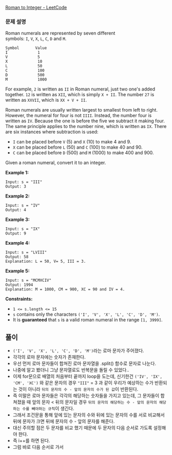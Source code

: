 [Roman to Integer - LeetCode](https://leetcode.com/problems/roman-to-integer/)

### 문제 설명

Roman numerals are represented by seven different symbols: `I`, `V`, `X`, `L`, `C`, `D` and `M`.

```
Symbol       Value
I             1
V             5
X             10
L             50
C             100
D             500
M             1000
```

For example, `2` is written as `II` in Roman numeral, just two one's added together. `12` is written as `XII`, which is simply `X + II`. The number `27` is written as `XXVII`, which is `XX + V + II`.

Roman numerals are usually written largest to smallest from left to right. However, the numeral for four is not `IIII`. Instead, the number four is written as `IV`. Because the one is before the five we subtract it making four. The same principle applies to the number nine, which is written as `IX`. There are six instances where subtraction is used:

- `I` can be placed before `V` (5) and `X` (10) to make 4 and 9.
- `X` can be placed before `L` (50) and `C` (100) to make 40 and 90.
- `C` can be placed before `D` (500) and `M` (1000) to make 400 and 900.

Given a roman numeral, convert it to an integer.

**Example 1:**

```
Input: s = "III"
Output: 3

```

**Example 2:**

```
Input: s = "IV"
Output: 4

```

**Example 3:**

```
Input: s = "IX"
Output: 9

```

**Example 4:**

```
Input: s = "LVIII"
Output: 58
Explanation: L = 50, V= 5, III = 3.

```

**Example 5:**

```
Input: s = "MCMXCIV"
Output: 1994
Explanation: M = 1000, CM = 900, XC = 90 and IV = 4.

```

**Constraints:**

- `1 <= s.length <= 15`
- `s` contains only the characters `('I', 'V', 'X', 'L', 'C', 'D', 'M')`.
- It is **guaranteed** that `s` is a valid roman numeral in the range `[1, 3999]`.

## 풀이

- `('I', 'V', 'X', 'L', 'C', 'D', 'M')`라는 로마 문자가 주어졌다.
- 각각의 로마 문자에는 숫자가 존재한다.
- 우선 먼저 로마 문자들이 합쳐진 로마 문자열을 .split() 함수로 문자로 나눈다.
- 나중에 알고 봤더니 그냥 문자열로도 반복문을 돌릴 수 있었다..
- 이제 for문으로 배열의 처음부터 끝까지 loop을 도는데, 신기한건 `('IV', 'IX', 'CM', 'XC')` 와 같은 문자의 경우 `"III"` = 3 과 같이 우리가 예상하는 수가 반환되는 것이 아니라 `뒤의 문자의 수 - 앞의 문자의 수가 된 값`이 반환된다.
- 즉 이말은 로마 문자들은 각각의 해당하는 숫자들을 가지고 있는데, 그 문자들이 합쳐졌을 때 앞의 문자 < 뒤의 문자일 경우 `뒤의 문자의 해당하는 수 - 앞의 문자의 해당하는 수를 빼야하는 규칙`이 생긴다.
- 그래서 조건문을 통해 앞에 있는 문자의 수와 뒤에 있는 문자의 수를 서로 비교해서 뒤에 문자가 크면 뒤에 문자의 수 - 앞의 문자를 해준다.
- 대신 주의할 점은 두 문자를 비교 했기 때문에 두 문자의 다음 순서로 가도록 설정해야 한다.
- 즉 i++를 하면 된다.
- 그럼 바로 다음 순서로 가서

